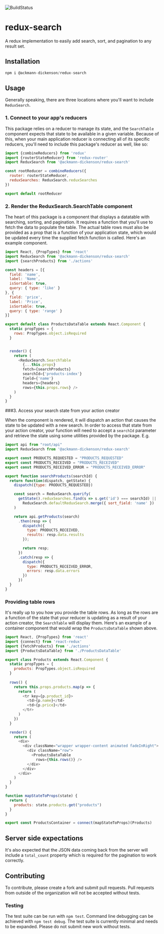![BuildStatus](https://travis-ci.org/ackmann-dickenson/redux-search.svg?branch=master)

# redux-search

A redux implementation to easily add search, sort, and pagination to any result set.

## Installation

```javascript
npm i @ackmann-dickenson/redux-search
```

## Usage

Generally speaking, there are three locations where you'll want to include `ReduxSearch`.

### 1. Connect to your app's reducers

This package relies on a reducer to manage its state, and the `SearchTable` component expects that state to be available in a given variable. Because of this,
when your main application reducer is connecting all of its specific reducers, you'll need to include this package's reducer as well, like so:

```javascript
import {combineReducers} from 'redux'
import {routerStateReducer} from 'redux-router'
import ReduxSearch from '@ackmann-dickenson/redux-search'

const rootReducer = combineReducers({
  router: routerStateReducer,
  reduxSearches: ReduxSearch.reduxSearches
})

export default rootReducer

```

### 2. Render the ReduxSearch.SearchTable component

The heart of this package is a component that displays a datatable with searching, sorting, and pagination. It requires a function that you'll use to fetch the data to
populate the table. The actual table rows must also be provided as a prop that is a function of your application state, which would be updated every time the supplied
fetch function is called. Here's an example component.

```javascript
import React, {PropTypes} from 'react'
import ReduxSearch from '@ackmann-dickenson/redux-search'
import {searchProducts} from './actions'

const headers = [{
  field: 'name',
  label: 'Name',
  isSortable: true,
  query: { type: 'like' }
}, {
  field: 'price',
  label: 'Price',
  isSortable: true,
  query: { type: 'range' }
}]

export default class ProductsDataTable extends React.Component {
  static propTypes = {
    rows: PropTypes.object.isRequired
  }


  render() {
    return (
      <ReduxSearch.SearchTable
        {...this.props}
        fetch={searchProducts}
        searchId={'products-index'}
        field={'name'}
        headers={headers}
        rows={this.props.rows} />
    )
  }
}
```

###3. Access your search state from your action creator

When the component is rendered, it will dispatch an action that causes the state to be updated with a new search. In order to access that state from your action creator,
your function will need to accept a `searchId` parameter and retrieve the state using some utilities provided by the package. E.g.

```javascript
import api from "root/api"
import ReduxSearch from '@ackmann-dickenson/redux-search'

export const PRODUCTS_REQUESTED = "PRODUCTS_REQUESTED"
export const PRODUCTS_RECEIVED = "PRODUCTS_RECEIVED"
export const PRODUCTS_RECEIVED_ERROR = "PRODUCTS_RECEIVED_ERROR"

export function searchProducts(searchId) {
  return function(dispatch, getState) {
    dispatch({type: PRODUCTS_REQUESTED})

    const search = ReduxSearch.querify(
      getState().reduxSearches.find(s => s.get('id') === searchId) ||
        ReduxSearch.defaultReduxSearch.merge({ sort_field: 'name' })
    )

    return api.getProducts(search)
      .then(resp => {
        dispatch({
          type: PRODUCTS_RECEIVED,
          results: resp.data.results
        });

        return resp;
      })
      .catch(resp => {
        dispatch({
          type: PRODUCTS_RECEIVED_ERROR,
          errors: resp.data.errors
        })
      })
  }
}

```

### Providing table rows

It's really up to you how you provide the table rows. As long as the rows are a function of the state that your reducer is updating as a result of your action creator, the `SearchTable` will display them. Here's an example of a container component that would wrap the `ProductsDataTable` shown above.

```javascript
import React, {PropTypes} from 'react'
import {connect} from 'react-redux'
import {fetchProducts} from './actions'
import {ProductsDataTable} from './ProductsDataTable'

export class Products extends React.Component {
  static propTypes = {
    products: PropTypes.object.isRequired
  }
  
  rows() {
    return this.props.products.map(p => {
      return (
        <tr key={p.product_id}>
          <td>{p.name}</td>
          <td>{p.price}</td>
        </tr>
      )
    })
  }

  render() {
    return (
      <div>
        <div className="wrapper wrapper-content animated fadeInRight">
          <div className="row">
            <ProductsDataTable
              rows={this.rows()} />
          </div>
        </div>
      </div>
    )
  }
}

function mapStateToProps(state) {
  return {
    products: state.products.get("products")
  }
}

export const ProductsContainer = connect(mapStateToProps)(Products)

```

## Server side expectations
It's also expected that the JSON data coming back from the server will include a `total_count` property which is required
for the pagination to work correctly.

## Contributing

To contribute, please create a fork and submit pull requests. Pull requests from outside of the organization will not be accepted without tests.

### Testing

The test suite can be run with `npm test`. Command line debugging can be achieved with `npm test debug`. The test suite is currently minimal and needs to be expanded.
Please do not submit new work without tests.
